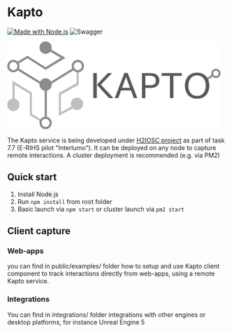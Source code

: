 # Kapto
[![Made with Node.js](https://img.shields.io/badge/Node.js->=12-blue?logo=node.js&logoColor=white)](https://nodejs.org "Go to Node.js homepage")
![Swagger](https://img.shields.io/badge/-Swagger-%23Clojure?style=for-the-badge&logo=swagger&logoColor=white)

![Alt text](./public/res/kapto-landscape.png)

The Kapto service is being developed under [H2IOSC project](https://www.h2iosc.cnr.it/) as part of task 7.7 (E-RIHS pilot "Interlumo").
It can be deployed on any node to capture remote interactions. A cluster deployment is recommended (e.g. via PM2)

## Quick start
1) Install Node.js
2) Run `npm install` from root folder
3) Basic launch via `npm start` or cluster launch via `pm2 start`

## Client capture
### Web-apps
you can find in public/examples/ folder how to setup and use Kapto client component to track interactions directly from web-apps, using a remote Kapto service.

### Integrations
You can find in integrations/ folder integrations with other engines or desktop platforms, for instance Unreal Engine 5
